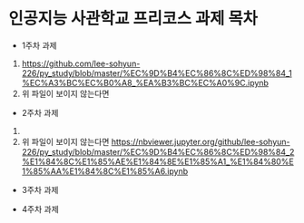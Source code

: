 # 인공지능 사관학교 프리코스 과제 목차

- 1주차 과제
1) https://github.com/lee-sohyun-226/py_study/blob/master/%EC%9D%B4%EC%86%8C%ED%98%84_1%EC%A3%BC%EC%B0%A8_%EA%B3%BC%EC%A0%9C.ipynb
2) 위 파일이 보이지 않는다면

- 2주차 과제
1) 
2) 위 파일이 보이지 않는다면 
https://nbviewer.jupyter.org/github/lee-sohyun-226/py_study/blob/master/%EC%9D%B4%EC%86%8C%ED%98%84_2%E1%84%8C%E1%85%AE%E1%84%8E%E1%85%A1_%E1%84%80%E1%85%AA%E1%84%8C%E1%85%A6.ipynb

- 3주차 과제

- 4주차 과제
